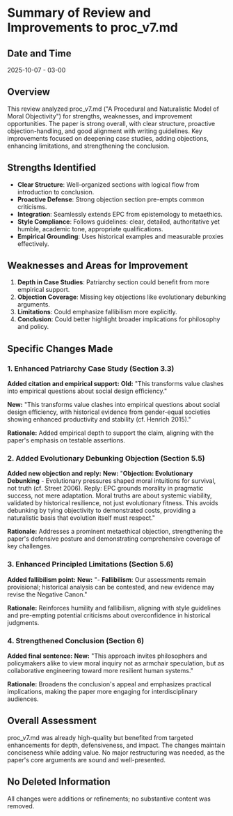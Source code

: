 # Summary of Review and Improvements to proc_v7.md

## Date and Time
2025-10-07 - 03-00

## Overview
This review analyzed proc_v7.md ("A Procedural and Naturalistic Model of Moral Objectivity") for strengths, weaknesses, and improvement opportunities. The paper is strong overall, with clear structure, proactive objection-handling, and good alignment with writing guidelines. Key improvements focused on deepening case studies, adding objections, enhancing limitations, and strengthening the conclusion.

## Strengths Identified
- **Clear Structure**: Well-organized sections with logical flow from introduction to conclusion.
- **Proactive Defense**: Strong objection section pre-empts common criticisms.
- **Integration**: Seamlessly extends EPC from epistemology to metaethics.
- **Style Compliance**: Follows guidelines: clear, detailed, authoritative yet humble, academic tone, appropriate qualifications.
- **Empirical Grounding**: Uses historical examples and measurable proxies effectively.

## Weaknesses and Areas for Improvement
1. **Depth in Case Studies**: Patriarchy section could benefit from more empirical support.
2. **Objection Coverage**: Missing key objections like evolutionary debunking arguments.
3. **Limitations**: Could emphasize fallibilism more explicitly.
4. **Conclusion**: Could better highlight broader implications for philosophy and policy.

## Specific Changes Made

### 1. Enhanced Patriarchy Case Study (Section 3.3)
**Added citation and empirical support:**
**Old:** "This transforms value clashes into empirical questions about social design efficiency."

**New:** "This transforms value clashes into empirical questions about social design efficiency, with historical evidence from gender-equal societies showing enhanced productivity and stability (cf. Henrich 2015)."

**Rationale:** Added empirical depth to support the claim, aligning with the paper's emphasis on testable assertions.

### 2. Added Evolutionary Debunking Objection (Section 5.5)
**Added new objection and reply:**
**New:** "**Objection: Evolutionary Debunking** - Evolutionary pressures shaped moral intuitions for survival, not truth (cf. Street 2006). Reply: EPC grounds morality in pragmatic success, not mere adaptation. Moral truths are about systemic viability, validated by historical resilience, not just evolutionary fitness. This avoids debunking by tying objectivity to demonstrated costs, providing a naturalistic basis that evolution itself must respect."

**Rationale:** Addresses a prominent metaethical objection, strengthening the paper's defensive posture and demonstrating comprehensive coverage of key challenges.

### 3. Enhanced Principled Limitations (Section 5.6)
**Added fallibilism point:**
**New:** "- **Fallibilism**: Our assessments remain provisional; historical analysis can be contested, and new evidence may revise the Negative Canon."

**Rationale:** Reinforces humility and fallibilism, aligning with style guidelines and pre-empting potential criticisms about overconfidence in historical judgments.

### 4. Strengthened Conclusion (Section 6)
**Added final sentence:**
**New:** "This approach invites philosophers and policymakers alike to view moral inquiry not as armchair speculation, but as collaborative engineering toward more resilient human systems."

**Rationale:** Broadens the conclusion's appeal and emphasizes practical implications, making the paper more engaging for interdisciplinary audiences.

## Overall Assessment
proc_v7.md was already high-quality but benefited from targeted enhancements for depth, defensiveness, and impact. The changes maintain conciseness while adding value. No major restructuring was needed, as the paper's core arguments are sound and well-presented.

## No Deleted Information
All changes were additions or refinements; no substantive content was removed.